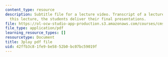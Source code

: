 ```yaml
---
content_type: resource
description: Subtitle file for a lecture video. Transcript of a lecture video. In
  this lecture, the students deliver their final presentations.
file: https://ol-ocw-studio-app-production.s3.amazonaws.com/courses/cms-611j-creating-video-games-fall-2014/42ffb3c81fe9be5852b0bc07bc59019f_sKolTx6sxUo.pdf
file_type: application/pdf
learning_resource_types: []
resourcetype: Document
title: 3play pdf file
uid: 42ffb3c8-1fe9-be58-52b0-bc07bc59019f
---
```

